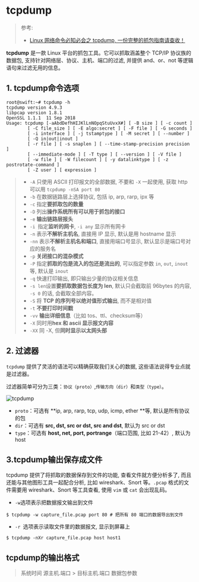# tcpdump

> 参考:
>
> -  [Linux 网络命令必知必会之 tcpdump, 一份完整的抓包指南请查收！](https://www.cnblogs.com/bakari/p/10748721.html)

**tcpdump** 是一款 Linux 平台的抓包工具。它可以抓取涵盖整个 TCP/IP 协议族的数据包, 支持针对网络层、协议、主机、端口的过滤, 并提供 and、or、not 等逻辑语句来过滤无用的信息。

## 1. tcpdump命令选项

```shell
root@swift:~# tcpdump -h
tcpdump version 4.9.3
libpcap version 1.8.1
OpenSSL 1.1.1  11 Sep 2018
Usage: tcpdump [-aAbdDefhHIJKlLnNOpqStuUvxX#] [ -B size ] [ -c count ]
		[ -C file_size ] [ -E algo:secret ] [ -F file ] [ -G seconds ]
		[ -i interface ] [ -j tstamptype ] [ -M secret ] [ --number ]
		[ -Q in|out|inout ]
		[ -r file ] [ -s snaplen ] [ --time-stamp-precision precision ]
		[ --immediate-mode ] [ -T type ] [ --version ] [ -V file ]
		[ -w file ] [ -W filecount ] [ -y datalinktype ] [ -z postrotate-command ]
		[ -Z user ] [ expression ]
```

> - `-A` 只使用 ASCII 打印报文的全部数据, 不要和 `-X` 一起使用, 获取 http 可以用 `tcpdump -nSA port 80`
> - `-b` 在数据链路层上选择协议, 包括 ip, arp, rarp, ipx 等
> - `-c` 指定**要抓取包的数量**
> - `-D` 列出**操作系统所有可以用于抓包的接口**
> - `-e` **输出链路层报头**
> - `-i `指定**监听的网卡**, `-i any` 显示所有网卡
> - `-n` 表示**不解析主机名**, 直接用 IP 显示, 默认是用 hostname 显示
> - `-nn` 表示**不解析主机名和端口**, 直接用端口号显示, 默认显示是端口号对应的服务名
> - `-p` **关闭接口的混杂模式**
> - `-P` 指定**抓取的包是流入的包还是流出的**, 可以指定参数 `in`, `out`, `inout` 等, 默认是 `inout`
> - `-q` 快速打印输出, 即只输出少量的协议相关信息
> - `-s len`设置**要抓取数据包长度为 len**, 默认只会截取前 96bytes 的内容, `-s 0` 的话, 会截取全部内容。
> - `-S` 将 **TCP 的序列号以绝对值形式输出**, 而不是相对值
> - `-t` **不要打印时间戳**
> - `-vv` **输出详细信息**（比如 tos、ttl、checksum等）
> - `-X` 同时用**hex 和 ascii 显示报文内容**
> - `-XX` 同 -X, 但**同时显示以太网头部**

## 2. 过滤器

`tcpdump` 提供了灵活的语法可以精确获取我们关心的数据, 这些语法说得专业点就是过滤器。

过滤器简单可分为三类：`协议（proto）`,`传输方向（dir）`和`类型（type）`。

![tcpdump](http://imgur.thinkgos.cn/imgur/202205071133428.png)

- `proto`：可选有 **ip, arp, rarp, tcp, udp, icmp, ether **等, 默认是所有协议的包
- `dir`：可选有 **src, dst, src or dst, src and dst**, 默认为 src or dst
- `type`：可选有 **host, net, port, portrange**（端口范围, 比如 21-42）, 默认为 host

## 3.tcpdump输出保存成文件

tcpdump 提供了将抓取的数据保存到文件的功能, 查看文件就方便分析多了, 而且还能与其他图形工具一起配合分析, 比如 wireshark、Snort 等。`.pcap` 格式的文件需要用 wireshark、Snort 等工具查看, 使用 `vim` 或 `cat` 会出现乱码。

- `-w`选项表示把数据报文输出到文件

```shell
$ tcpdump -w capture_file.pcap port 80 # 把所有 80 端口的数据导出到文件
```

- `-r `选项表示读取文件里的数据报文, 显示到屏幕上

```shell
$ tcpdump -nXr capture_file.pcap host host1
```

## tcpdump的输出格式

> 系统时间 源主机.端口 > 目标主机.端口 数据包参数